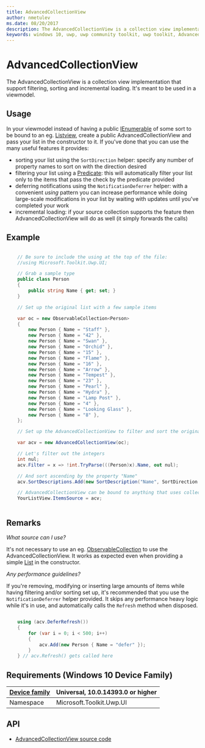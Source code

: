 ```yaml
---
title: AdvancedCollectionView
author: nmetulev
ms.date: 08/20/2017
description: The AdvancedCollectionView is a collection view implementation that support filtering, sorting and incremental loading. It's meant to be used in a viewmodel. 
keywords: windows 10, uwp, uwp community toolkit, uwp toolkit, AdvancedCollectionView
---
```


# AdvancedCollectionView

The AdvancedCollectionView is a collection view implementation that support filtering, sorting and incremental loading. It's meant to be used in a viewmodel. 

## Usage

In your viewmodel instead of having a public [IEnumerable](https://docs.microsoft.com/en-us/dotnet/core/api/system.collections.generic.ienumerable-1) of some sort to be bound to an eg. [Listview](https://docs.microsoft.com/en-us/uwp/api/Windows.UI.Xaml.Controls.ListView), create a public AdvancedCollectionView and pass your list in the constructor to it. If you've done that you can use the many useful features it provides:

* sorting your list using the `SortDirection` helper: specify any number of property names to sort on with the direction desired
* filtering your list using a [Predicate](https://docs.microsoft.com/en-us/dotnet/core/api/system.predicate-1): this will automatically filter your list only to the items that pass the check by the predicate provided
* deferring notifications using the `NotificationDeferrer` helper: with a convenient _using_ pattern you can increase performance while doing large-scale modifications in your list by waiting with updates until you've completed your work
* incremental loading: if your source collection supports the feature then AdvancedCollectionView will do as well (it simply forwards the calls)

## Example

```csharp

    // Be sure to include the using at the top of the file:
    //using Microsoft.Toolkit.Uwp.UI;

    // Grab a sample type
    public class Person
    {
        public string Name { get; set; }
    }

    // Set up the original list with a few sample items

    var oc = new ObservableCollection<Person>
    {
        new Person { Name = "Staff" },
        new Person { Name = "42" },
        new Person { Name = "Swan" },
        new Person { Name = "Orchid" },
        new Person { Name = "15" },
        new Person { Name = "Flame" },
        new Person { Name = "16" },
        new Person { Name = "Arrow" },
        new Person { Name = "Tempest" },
        new Person { Name = "23" },
        new Person { Name = "Pearl" },
        new Person { Name = "Hydra" },
        new Person { Name = "Lamp Post" },
        new Person { Name = "4" },
        new Person { Name = "Looking Glass" },
        new Person { Name = "8" },
    };

    // Set up the AdvancedCollectionView to filter and sort the original list

    var acv = new AdvancedCollectionView(oc);

    // Let's filter out the integers
    int nul;
    acv.Filter = x => !int.TryParse(((Person)x).Name, out nul);

    // And sort ascending by the property "Name"
    acv.SortDescriptions.Add(new SortDescription("Name", SortDirection.Ascending));

    // AdvancedCollectionView can be bound to anything that uses collections. 
    YourListView.ItemsSource = acv;



```

## Remarks

_What source can I use?_

It's not necessary to use an eg. [ObservableCollection](https://docs.microsoft.com/en-us/dotnet/core/api/system.collections.objectmodel.observablecollection-1) to use the AdvancedCollectionView. It works as expected even when providing a simple [List](https://docs.microsoft.com/en-us/dotnet/core/api/system.collections.generic.list-1) in the constructor.

_Any performance guidelines?_

If you're removing, modifying or inserting large amounts of items while having filtering and/or sorting set up, it's recommended that you use the `NotificationDeferrer` helper provided. It skips any performance heavy logic while it's in use, and automatically calls the `Refresh` method when disposed.

```csharp

    using (acv.DeferRefresh())
    {
        for (var i = 0; i < 500; i++)
        {
            acv.Add(new Person { Name = "defer" });
        }
    } // acv.Refresh() gets called here

```

## Requirements (Windows 10 Device Family)

| [Device family](http://go.microsoft.com/fwlink/p/?LinkID=526370) | Universal, 10.0.14393.0 or higher |
| --- | --- |
| Namespace | Microsoft.Toolkit.Uwp.UI |

## API

* [AdvancedCollectionView source code](https://github.com/Microsoft/UWPCommunityToolkit/tree/dev/Microsoft.Toolkit.Uwp.UI/AdvancedCollectionView)

